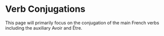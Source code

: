 <h1>Verb Conjugations</h1>

<p> This page will primarily focus on the conjugation of the main French verbs including the auxiliary Avoir and Être. </p>

